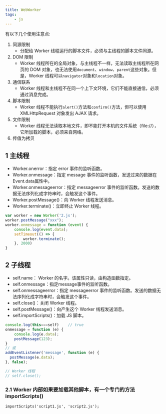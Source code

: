 ```yaml
---
title: WebWorker
tags:
    - js
---
```


有以下几个使用注意点:

1. 同源限制
    - 分配给 Worker 线程运行的脚本文件，必须与主线程的脚本文件同源。
2. DOM 限制
   - Worker 线程所在的全局对象，与主线程不一样，无法读取主线程所在网页的 DOM 对象，也无法使用`document`、`window`、`parent`这些对象。但是，Worker 线程可以`navigator`对象和`location`对象。
3. 通信联系
    - Worker 线程和主线程不在同一个上下文环境，它们不能直接通信，必须通过消息完成。
4. 脚本限制
   - Worker 线程不能执行`alert()`方法和`confirm()`方法，但可以使用 XMLHttpRequest 对象发出 AJAX 请求。
5. 文件限制
   - Worker 线程无法读取本地文件，即不能打开本机的文件系统（file://），它所加载的脚本，必须来自网络。
6. 传值为拷贝

## 1 主线程

- Worker.onerror：指定 error 事件的监听函数。
- Worker.onmessage：指定 message 事件的监听函数，发送过来的数据在Event.data属性中。
- Worker.onmessageerror：指定 messageerror 事件的监听函数。发送的数据无法序列化成字符串时，会触发这个事件。
- Worker.postMessage()：向 Worker 线程发送消息。
- Worker.terminate()：立即终止 Worker 线程。

```js
var worker = new Worker('2.js');
worker.postMessage("xxx");
worker.onmessage = function (event) {
    console.log(event.data);
    setTimeout(() => {
        worker.terminate();
    }, 2000)
}
```

## 2 子线程

- self.name： Worker 的名字。该属性只读，由构造函数指定。
- self.onmessage：指定message事件的监听函数。
- self.onmessageerror：指定 messageerror 事件的监听函数。发送的数据无法序列化成字符串时，会触发这个事件。
- self.close()：关闭 Worker 线程。
- self.postMessage()：向产生这个 Worker 线程发送消息。
- self.importScripts()：加载 JS 脚本。

```js
console.log(this===self)    // true
onmessage = function (e) {
    console.log(e.data);
    postMessage(123);
}
// 或
addEventListener('message', function (e) {
  postMessage(e.data);
}, false);

// Worker 线程
// self.close();
```

### 2.1 Worker 内部如果要加载其他脚本，有一个专门的方法importScripts()

`importScripts('script1.js', 'script2.js');`